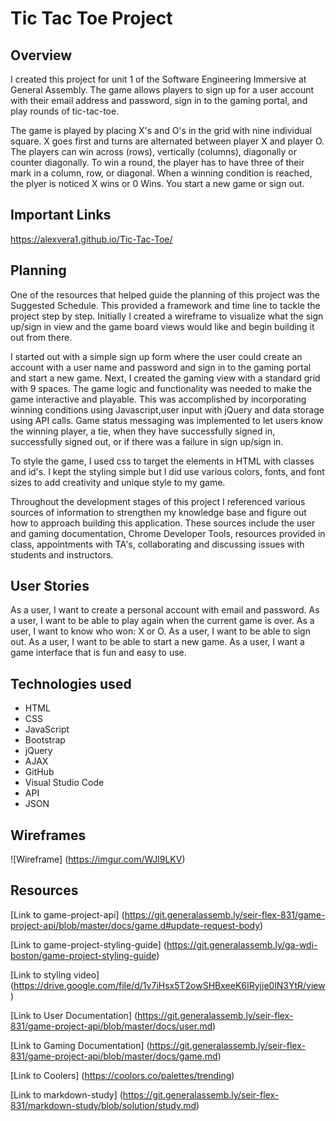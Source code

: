 
# Tic Tac Toe Project

## Overview

I created this project for unit 1 of the Software Engineering Immersive at General Assembly.
The game allows players to sign up for a user account with their email address and password, sign in to the gaming portal, and play rounds of tic-tac-toe.

The game is played by placing X's and O's in the grid with nine individual square. X goes first and turns are alternated between player X and player O. The players can win across (rows), vertically (columns), diagonally or counter diagonally. To win a round, the player has to have three of their mark in a column, row, or diagonal.  When a winning condition is reached, the plyer is noticed X wins or 0 Wins. You start a new game or sign out. 


## Important Links

https://alexvera1.github.io/Tic-Tac-Toe/

##  Planning

One of the resources that helped guide the planning of this project was the Suggested Schedule. This provided a framework and time line to tackle the project step by step.  Initially I created a wireframe to visualize what the sign up/sign in view and the game board views would like and begin building it out from there.

I started out with a simple sign up form where the user could create an account with a user name and password and sign in to the gaming portal and start a new game. Next, I created the gaming view with a standard grid with 9 spaces. The game logic and functionality was needed to make the game interactive and playable. This was accomplished by incorporating winning conditions using Javascript,user input with jQuery and data storage using API calls. Game status messaging was implemented to let users know the winning player, a tie, when they have successfully signed in, successfully signed out, or if there was a failure in sign up/sign in. 

To style the game, I used css to target the elements in HTML with classes and id's. I kept the styling simple but I did use various colors, fonts, and font sizes to add creativity and unique style to my game.

Throughout the development stages of this project I referenced various sources of information to strengthen my knowledge base and figure out how to approach building this application.  These sources include the user and gaming documentation, Chrome Developer Tools, resources provided in class, appointments with TA's, collaborating and discussing issues with students and instructors.

## User Stories

As a user, I want to create a personal account with email and password. As a user, I want to be able to play again when the current game is over. As a user, I want to know who won: X or O. As a user, I want to be able to sign out. As a user, I want to be able to start a new game. As a user, I want a game interface that is fun and easy to use. 


## Technologies used
* HTML
* CSS
* JavaScript
* Bootstrap
* jQuery
* AJAX
* GitHub
* Visual Studio Code
* API
* JSON


## Wireframes
![Wireframe] (https://imgur.com/WJl9LKV)


## Resources
[Link to game-project-api] (https://git.generalassemb.ly/seir-flex-831/game-project-api/blob/master/docs/game.d#update-request-body)

[Link to game-project-styling-guide] (https://git.generalassemb.ly/ga-wdi-boston/game-project-styling-guide)

[Link to styling video] (https://drive.google.com/file/d/1v7iHsx5T2owSHBxeeK6IRyjje0lN3YtR/view)

[Link to User Documentation] (https://git.generalassemb.ly/seir-flex-831/game-project-api/blob/master/docs/user.md)

[Link to Gaming Documentation] (https://git.generalassemb.ly/seir-flex-831/game-project-api/blob/master/docs/game.md)

[Link to Coolers] (https://coolors.co/palettes/trending)

[Link to markdown-study] (https://git.generalassemb.ly/seir-flex-831/markdown-study/blob/solution/study.md)

